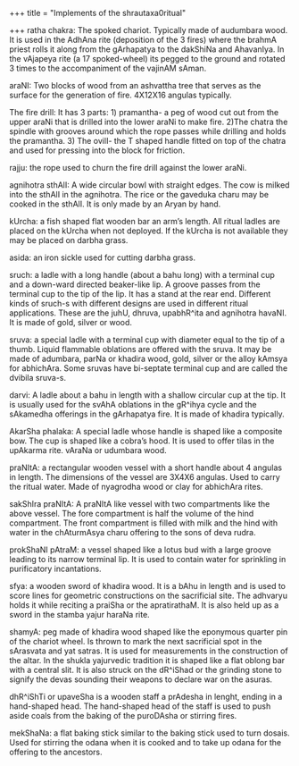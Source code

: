 +++
title = "Implements of the shrautaxa0ritual"

+++
ratha chakra: The spoked chariot. Typically made of audumbara wood. It
is used in the AdhAna rite (deposition of the 3 fires) where the brahmA
priest rolls it along from the gArhapatya to the dakShiNa and AhavanIya.
In the vAjapeya rite (a 17 spoked-wheel) its pegged to the ground and
rotated 3 times to the accompaniment of the vajinAM sAman.

araNI: Two blocks of wood from an ashvattha tree that serves as the
surface for the generation of fire. 4X12X16 angulas typically.

The fire drill: It has 3 parts: 1) pramantha- a peg of wood cut out from
the upper araNi that is drilled into the lower araNi to make fire. 2)The
chatra the spindle with grooves around which the rope passes while
drilling and holds the pramantha. 3) The ovilI- the T shaped handle
fitted on top of the chatra and used for pressing into the block for
friction.

rajju: the rope used to churn the fire drill against the lower araNi.

agnihotra sthAlI: A wide circular bowl with straight edges. The cow is
milked into the sthAlI in the agnihotra. The rice or the gaveduka charu
may be cooked in the sthAlI. It is only made by an Aryan by hand.

kUrcha: a fish shaped flat wooden bar an arm’s length. All ritual ladles
are placed on the kUrcha when not deployed. If the kUrcha is not
available they may be placed on darbha grass.

asida: an iron sickle used for cutting darbha grass.

sruch: a ladle with a long handle (about a bahu long) with a terminal
cup and a down-ward directed beaker-like lip. A groove passes from the
terminal cup to the tip of the lip. It has a stand at the rear end.
Different kinds of sruch-s with different designs are used in different
ritual applications. These are the juhU, dhruva, upabhR^ita and
agnihotra havaNI. It is made of gold, silver or wood.

sruva: a special ladle with a terminal cup with diameter equal to the
tip of a thumb. Liquid flammable oblations are offered with the sruva.
It may be made of adumbara, parNa or khadira wood, gold, silver or the
alloy kAmsya for abhichAra. Some sruvas have bi-septate terminal cup and
are called the dvibila sruva-s.

darvi: A ladle about a bahu in length with a shallow circular cup at the
tip. It is usually used for the svAhA oblations in the gR^ihya cycle and
the sAkamedha offerings in the gArhapatya fire. It is made of khadira
typically.

AkarSha phalaka: A special ladle whose handle is shaped like a composite
bow. The cup is shaped like a cobra’s hood. It is used to offer tilas in
the upAkarma rite. vAraNa or udumbara wood.

praNItA: a rectangular wooden vessel with a short handle about 4 angulas
in length. The dimensions of the vessel are 3X4X6 angulas. Used to carry
the ritual water. Made of nyagrodha wood or clay for abhichAra rites.

sakShIra praNItA: A praNItA like vessel with two compartments like the
above vessel. The fore compartment is half the volume of the hind
compartment. The front compartment is filled with milk and the hind with
water in the chAturmAsya charu offering to the sons of deva rudra.

prokShaNI pAtraM: a vessel shaped like a lotus bud with a large groove
leading to its narrow terminal lip. It is used to contain water for
sprinkling in purificatory incantations.

sfya: a wooden sword of khadira wood. It is a bAhu in length and is used
to score lines for geometric constructions on the sacrificial site. The
adhvaryu holds it while reciting a praiSha or the apratirathaM. It is
also held up as a sword in the stamba yajur haraNa rite.

shamyA: peg made of khadira wood shaped like the eponymous quarter pin
of the chariot wheel. Is thrown to mark the next sacrificial spot in the
sArasvata and yat satras. It is used for measurements in the
construction of the altar. In the shukla yajurvedic tradition it is
shaped like a flat oblong bar with a central slit. It is also struck on
the dR^iShad or the grinding stone to signify the devas sounding their
weapons to declare war on the asuras.

dhR^iShTi or upaveSha is a wooden staff a prAdesha in lenght, ending in
a hand-shaped head. The hand-shaped head of the staff is used to push
aside coals from the baking of the puroDAsha or stirring fires.

mekShaNa: a flat baking stick similar to the baking stick used to turn
dosais. Used for stirring the odana when it is cooked and to take up
odana for the offering to the ancestors.
